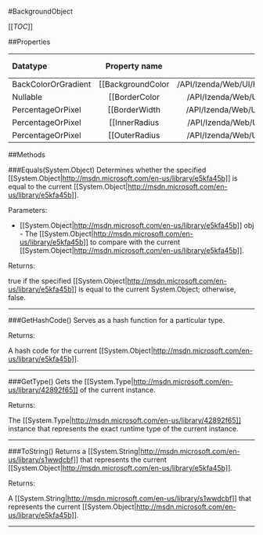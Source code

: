 #BackgroundObject

[[_TOC_]]

##Properties

|Datatype|Property name|Property description|Default Value|
|:-------|:----------:|:-----------------:|:-----------:|
|BackColorOrGradient|[[BackgroundColor|/API/Izenda/Web/UI/HighCharts/Helpers/CodeSamples/Izenda_Web_UI_HighCharts_Helpers_BackgroundObject_BackgroundColor]]||null|
|Nullable|[[BorderColor|/API/Izenda/Web/UI/HighCharts/Helpers/CodeSamples/Izenda_Web_UI_HighCharts_Helpers_BackgroundObject_BorderColor]]||null|
|PercentageOrPixel|[[BorderWidth|/API/Izenda/Web/UI/HighCharts/Helpers/CodeSamples/Izenda_Web_UI_HighCharts_Helpers_BackgroundObject_BorderWidth]]||null|
|PercentageOrPixel|[[InnerRadius|/API/Izenda/Web/UI/HighCharts/Helpers/CodeSamples/Izenda_Web_UI_HighCharts_Helpers_BackgroundObject_InnerRadius]]||null|
|PercentageOrPixel|[[OuterRadius|/API/Izenda/Web/UI/HighCharts/Helpers/CodeSamples/Izenda_Web_UI_HighCharts_Helpers_BackgroundObject_OuterRadius]]||null|


##Methods

###Equals(System.Object)
Determines whether the specified [[System.Object|http://msdn.microsoft.com/en-us/library/e5kfa45b]] is equal to the current [[System.Object|http://msdn.microsoft.com/en-us/library/e5kfa45b]].

Parameters: 

* [[System.Object|http://msdn.microsoft.com/en-us/library/e5kfa45b]] obj  - The [[System.Object|http://msdn.microsoft.com/en-us/library/e5kfa45b]] to compare with the current [[System.Object|http://msdn.microsoft.com/en-us/library/e5kfa45b]].





Returns:

true if the specified [[System.Object|http://msdn.microsoft.com/en-us/library/e5kfa45b]] is equal to the current System.Object; otherwise, false.


---


###GetHashCode()
 Serves as a hash function for a particular type.  





Returns:

A hash code for the current [[System.Object|http://msdn.microsoft.com/en-us/library/e5kfa45b]].


---


###GetType()
Gets the [[System.Type|http://msdn.microsoft.com/en-us/library/42892f65]] of the current instance.





Returns:

The [[System.Type|http://msdn.microsoft.com/en-us/library/42892f65]] instance that represents the exact runtime type of the current instance.


---


###ToString()
Returns a [[System.String|http://msdn.microsoft.com/en-us/library/s1wwdcbf]] that represents the current [[System.Object|http://msdn.microsoft.com/en-us/library/e5kfa45b]].





Returns:

A [[System.String|http://msdn.microsoft.com/en-us/library/s1wwdcbf]] that represents the current [[System.Object|http://msdn.microsoft.com/en-us/library/e5kfa45b]].


---


